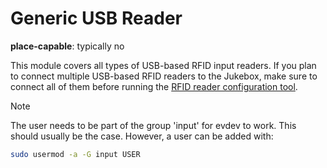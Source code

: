 # Generic USB Reader

**place-capable**: typically no

This module covers all types of USB-based RFID input readers. If you
plan to connect multiple USB-based RFID readers to the Jukebox, make
sure to connect all of them before running the [RFID reader configuration tool](../coreapps.md#RFID-Reader).

> [!NOTE]
> The user needs to be part of the group \'input\' for evdev to work. This should usually be the case. However, a user can be added with:
>
>``` bash
>sudo usermod -a -G input USER
>```
